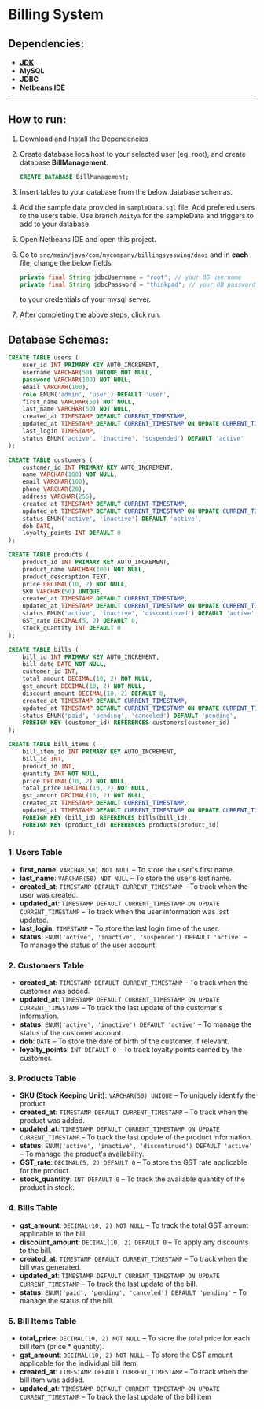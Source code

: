 # **Billing System**

## Dependencies: 

- **[JDK](https://www.oracle.com/pk/java/technologies/downloads/)**
- **MySQL**
- **JDBC** 
- **Netbeans IDE**

---

## How to run:

1. Download and Install the Dependencies
2. Create database localhost to your selected user (eg. root), and create database **BillManagement**.

   ```sql
   CREATE DATABASE BillManagement;
   ```
3. Insert tables to your database from the below database schemas.
4. Add the sample data provided in `sampleData.sql` file. Add prefered users to the users table. Use branch `Aditya` for the sampleData and triggers to add to your database.
5. Open Netbeans IDE and open this project.
6. Go to `src/main/java/com/mycompany/billingsysswing/daos` and in **each** file, change the below fields

   ```java
   private final String jdbcUsername = "root"; // your DB username
   private final String jdbcPassword = "thinkpad"; // your DB password
   ```
   to your credentials of your mysql server.
7. After completing the above steps, click run.

## Database Schemas:

```sql
CREATE TABLE users (
    user_id INT PRIMARY KEY AUTO_INCREMENT,
    username VARCHAR(50) UNIQUE NOT NULL,
    password VARCHAR(100) NOT NULL,
    email VARCHAR(100),
    role ENUM('admin', 'user') DEFAULT 'user',
    first_name VARCHAR(50) NOT NULL,
    last_name VARCHAR(50) NOT NULL,
    created_at TIMESTAMP DEFAULT CURRENT_TIMESTAMP,
    updated_at TIMESTAMP DEFAULT CURRENT_TIMESTAMP ON UPDATE CURRENT_TIMESTAMP,
    last_login TIMESTAMP,
    status ENUM('active', 'inactive', 'suspended') DEFAULT 'active'
);

CREATE TABLE customers (
    customer_id INT PRIMARY KEY AUTO_INCREMENT,
    name VARCHAR(100) NOT NULL,
    email VARCHAR(100),
    phone VARCHAR(20),
    address VARCHAR(255),
    created_at TIMESTAMP DEFAULT CURRENT_TIMESTAMP,
    updated_at TIMESTAMP DEFAULT CURRENT_TIMESTAMP ON UPDATE CURRENT_TIMESTAMP,
    status ENUM('active', 'inactive') DEFAULT 'active',
    dob DATE,
    loyalty_points INT DEFAULT 0
);

CREATE TABLE products (
    product_id INT PRIMARY KEY AUTO_INCREMENT,
    product_name VARCHAR(100) NOT NULL,
    product_description TEXT,
    price DECIMAL(10, 2) NOT NULL,
    SKU VARCHAR(50) UNIQUE,
    created_at TIMESTAMP DEFAULT CURRENT_TIMESTAMP,
    updated_at TIMESTAMP DEFAULT CURRENT_TIMESTAMP ON UPDATE CURRENT_TIMESTAMP,
    status ENUM('active', 'inactive', 'discontinued') DEFAULT 'active',
    GST_rate DECIMAL(5, 2) DEFAULT 0,
    stock_quantity INT DEFAULT 0
);

CREATE TABLE bills (
    bill_id INT PRIMARY KEY AUTO_INCREMENT,
    bill_date DATE NOT NULL,
    customer_id INT,
    total_amount DECIMAL(10, 2) NOT NULL,
    gst_amount DECIMAL(10, 2) NOT NULL,
    discount_amount DECIMAL(10, 2) DEFAULT 0,
    created_at TIMESTAMP DEFAULT CURRENT_TIMESTAMP,
    updated_at TIMESTAMP DEFAULT CURRENT_TIMESTAMP ON UPDATE CURRENT_TIMESTAMP,
    status ENUM('paid', 'pending', 'canceled') DEFAULT 'pending',
    FOREIGN KEY (customer_id) REFERENCES customers(customer_id)
);

CREATE TABLE bill_items (
    bill_item_id INT PRIMARY KEY AUTO_INCREMENT,
    bill_id INT,
    product_id INT,
    quantity INT NOT NULL,
    price DECIMAL(10, 2) NOT NULL,
    total_price DECIMAL(10, 2) NOT NULL,
    gst_amount DECIMAL(10, 2) NOT NULL,
    created_at TIMESTAMP DEFAULT CURRENT_TIMESTAMP,
    updated_at TIMESTAMP DEFAULT CURRENT_TIMESTAMP ON UPDATE CURRENT_TIMESTAMP,
    FOREIGN KEY (bill_id) REFERENCES bills(bill_id),
    FOREIGN KEY (product_id) REFERENCES products(product_id)
);
```
### 1. Users Table

- **first_name**: `VARCHAR(50) NOT NULL` – To store the user's first name.
- **last_name**: `VARCHAR(50) NOT NULL` – To store the user's last name.
- **created_at**: `TIMESTAMP DEFAULT CURRENT_TIMESTAMP` – To track when the user was created.
- **updated_at**: `TIMESTAMP DEFAULT CURRENT_TIMESTAMP ON UPDATE CURRENT_TIMESTAMP` – To track when the user information was last updated.
- **last_login**: `TIMESTAMP` – To store the last login time of the user.
- **status**: `ENUM('active', 'inactive', 'suspended') DEFAULT 'active'` – To manage the status of the user account.

### 2. Customers Table

- **created_at**: `TIMESTAMP DEFAULT CURRENT_TIMESTAMP` – To track when the customer was added.
- **updated_at**: `TIMESTAMP DEFAULT CURRENT_TIMESTAMP ON UPDATE CURRENT_TIMESTAMP` – To track the last update of the customer's information.
- **status**: `ENUM('active', 'inactive') DEFAULT 'active'` – To manage the status of the customer account.
- **dob**: `DATE` – To store the date of birth of the customer, if relevant.
- **loyalty_points**: `INT DEFAULT 0` – To track loyalty points earned by the customer.

### 3. Products Table

- **SKU (Stock Keeping Unit)**: `VARCHAR(50) UNIQUE` – To uniquely identify the product.
- **created_at**: `TIMESTAMP DEFAULT CURRENT_TIMESTAMP` – To track when the product was added.
- **updated_at**: `TIMESTAMP DEFAULT CURRENT_TIMESTAMP ON UPDATE CURRENT_TIMESTAMP` – To track the last update of the product information.
- **status**: `ENUM('active', 'inactive', 'discontinued') DEFAULT 'active'` – To manage the product's availability.
- **GST_rate**: `DECIMAL(5, 2) DEFAULT 0` – To store the GST rate applicable for the product.
- **stock_quantity**: `INT DEFAULT 0` – To track the available quantity of the product in stock.

### 4. Bills Table

- **gst_amount**: `DECIMAL(10, 2) NOT NULL` – To track the total GST amount applicable to the bill.
- **discount_amount**: `DECIMAL(10, 2) DEFAULT 0` – To apply any discounts to the bill.
- **created_at**: `TIMESTAMP DEFAULT CURRENT_TIMESTAMP` – To track when the bill was generated.
- **updated_at**: `TIMESTAMP DEFAULT CURRENT_TIMESTAMP ON UPDATE CURRENT_TIMESTAMP` – To track the last update of the bill.
- **status**: `ENUM('paid', 'pending', 'canceled') DEFAULT 'pending'` – To manage the status of the bill.

### 5. Bill Items Table

- **total_price**: `DECIMAL(10, 2) NOT NULL` – To store the total price for each bill item (price * quantity).
- **gst_amount**: `DECIMAL(10, 2) NOT NULL` – To store the GST amount applicable for the individual bill item.
- **created_at**: `TIMESTAMP DEFAULT CURRENT_TIMESTAMP` – To track when the bill item was added.
- **updated_at**: `TIMESTAMP DEFAULT CURRENT_TIMESTAMP ON UPDATE CURRENT_TIMESTAMP` – To track the last update of the bill item

